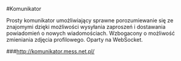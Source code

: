 #Komunikator 

Prosty komunikator umożliwiający sprawne porozumiewanie się ze znajomymi dzięki możliwości wysyłania zaproszeń i dostawania powiadomień o nowych wiadomościach. Wzbogacony o możliwość zmieniania zdjęcia profilowego. 
Oparty na WebSocket.

###http://komunikator.mess.net.pl/
